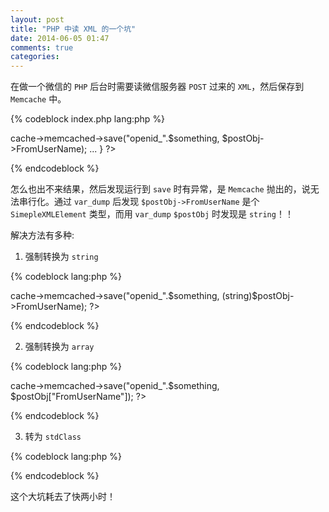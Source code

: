 ```yaml
---
layout: post
title: "PHP 中读 XML 的一个坑"
date: 2014-06-05 01:47
comments: true
categories: 
---
```


在做一个微信的 `PHP` 后台时需要读微信服务器 `POST` 过来的 `XML`，然后保存到 `Memcache` 中。

{% codeblock index.php lang:php %}
<?php
public index() {
	$postData = $GLOBALS["HTTP_RAW_POST_DATA"];
	$postObj = simplexml_load_string($postStr, 'SimpleXMLElement', LIBXML_NOCDATA);
	$this->cache->memcached->save("openid_".$something, $postObj->FromUserName);
	
	...
}
?>
{% endcodeblock %}

怎么也出不来结果，然后发现运行到 `save` 时有异常<!--more-->，是 `Memcache` 抛出的，说无法串行化。通过 `var_dump` 后发现 `$postObj->FromUserName` 是个 `SimepleXMLElement` 类型，而用 `var_dump` `$postObj` 时发现是 `string`！！

解决方法有多种:

1. 强制转换为 `string`
	
{% codeblock lang:php %}
<?php
		$this->cache->memcached->save("openid_".$something, (string)$postObj->FromUserName);
?>
{% endcodeblock %}

2. 强制转换为 `array`

{% codeblock lang:php %}
<?php
		$postData = $GLOBALS["HTTP_RAW_POST_DATA"];;
		$postObj = (array)simplexml_load_string($postStr, 'SimpleXMLElement', LIBXML_NOCDATA);
		$this->cache->memcached->save("openid_".$something, $postObj["FromUserName"]);
?>
{% endcodeblock %}
	
3. 转为 `stdClass`

{% codeblock lang:php %}
<?php
		$postObj = simplexml_load_string($postStr, 'SimpleXMLElement', LIBXML_NOCDATA);
		$postObj = json_decode(json_encode($postObj));
?>
{% endcodeblock %}
	
这个大坑耗去了快两小时！ 

